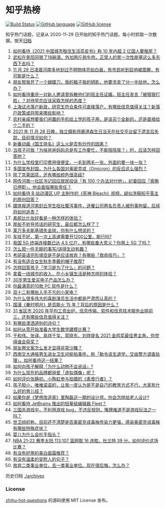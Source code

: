 # 知乎热榜
[![Build Status](https://github.com/ToWeLong/zhihu-hot-questions/workflows/CI/badge.svg)](https://github.com/ToWeLong/zhihu-hot-questions/actions)
[![GitHub language](https://img.shields.io/badge/language-golang-orange.svg)](https://golang.org/)
[![GitHub license](https://img.shields.io/github/license/ToWeLong/zhihu-hot-questions)](https://github.com/ToWeLong/zhihu-hot-questions/blob/main/LICENSE)

知乎热门话题，记录从 2020-11-29 日开始的知乎热门话题。每小时抓取一次数据，按天[归档](./archives)

<!-- BEGIN -->

1. [如何看待《2021 中国城市租住生活蓝皮书》称 10 年内超 2 亿国人要租房？](https://www.zhihu.com/question/501343229)
1. [武松在景阳冈喝了18碗酒，外加两斤熟牛肉，正常人的胃一次性能塞这么多东西下去吗？](https://www.zhihu.com/question/36171900)
1. [11 月 29 日凌晨河南多地划过不明物体亮如白昼，有市民听到巨响被震醒，有可能是什么？](https://www.zhihu.com/question/502491131)
1. [朋友帮我开了一个蝴蝶刀，我的箱子我的钥匙，他要求卖了分一半给他，怎么办？](https://www.zhihu.com/question/498876754)
1. [如何看待重庆一对新人邀请曾拆散他们的班主任证婚，班主任发言「被狠狠打脸」？对待早恋应该采取怎样的态度？](https://www.zhihu.com/question/502341939)
1. [上海试点落户新政，研究生符合条件可直接落户，有哪些信息值得关注？新落户政策或将带来哪些影响？](https://www.zhihu.com/question/502479930)
1. [农村亲戚想要我们闲置的手机给上学的孩子用，是该买个全新的，还是直接给个二手的？](https://www.zhihu.com/question/502455816)
1. [2021 年 11 月 28 日晚，独立摄影师鹿道森生日当天在社交平台留下遗言后失踪，目前情况如何？](https://www.zhihu.com/question/502514839)
1. [新番动画《国王排名》这么火是否有炒作的因素？](https://www.zhihu.com/question/501812116)
1. [当孩子问我「为啥爸爸妈妈总是有工作要忙，不能陪陪我？」时，应该怎样回答他？](https://www.zhihu.com/question/462382940)
1. [为什么学校里打印费用很便宜，一毛到两毛一张，外面的要一块一张？](https://www.zhihu.com/question/21125544)
1. [多国宣布封国，为什么各国对奥密克戎（Omicron）的反应这么强烈？](https://www.zhihu.com/question/502497925)
1. [除了克莱因蓝，还有哪些颜色很高级?](https://www.zhihu.com/question/497851000)
1. [网传河南一社区书记回应居民投诉「有 100 个办法对付他」，纪委回应「索贿已停职」，他会面临哪些责任？](https://www.zhihu.com/question/502627323)
1. [如何看待 B 站动漫区 UP 主制作的《死神 Bleach》视频，疑似洗稿知乎答主的原创回答？](https://www.zhihu.com/question/502442161)
1. [媒体报道河南封丘学生呕吐腹泻事件，送餐公司两名负责人被刑事拘留，后续将如何追责？](https://www.zhihu.com/question/502659623)
1. [素颜比化妆好看是一种怎样的体验？](https://www.zhihu.com/question/49363550)
1. [那些不听导师话的研究生，最后都怎么样了？](https://www.zhihu.com/question/494749239)
1. [莱万多夫斯基错失金球，你有什么想说的？](https://www.zhihu.com/question/502606186)
1. [车技不好，第一次上高速需要开1200公里，能行吗?](https://www.zhihu.com/question/502108596)
1. [我国 5G 终端连接数已达 4.5 亿户，有哪些重大意义？你用上 5G 了吗？](https://www.zhihu.com/question/493315703)
1. [怎么把一件无聊的事写/讲得生动有趣？](https://www.zhihu.com/question/498891869)
1. [考研英语完形填空是不是应该放弃？有哪些「救命技巧」？](https://www.zhihu.com/question/501522492)
1. [有没有适合女生秋冬季戴的帽子推荐?](https://www.zhihu.com/question/36268134)
1. [怎样回答孩子「学习是为了什么」的问题？](https://www.zhihu.com/question/492075185)
1. [拿着一线城市的收入，在小乡镇生活是种怎样的体验？](https://www.zhihu.com/question/502000705)
1. [30岁男生爱买电子产品怎么办？](https://www.zhihu.com/question/499589856)
1. [你最满意的10款 PC 软件是什么？](https://www.zhihu.com/question/469450888)
1. [双十二有哪些入手不亏的小家电？](https://www.zhihu.com/question/502434693)
1. [为什么很多伟大的喜剧演员生活中都是严肃而认真的？](https://www.zhihu.com/question/20404303)
1. [国漫《秦时明月》是否能火 15 年？背后的原因是什么？](https://www.zhihu.com/question/501761364)
1. [31 省区市 2020 年平均工资出炉，信息传输、软件和信息技术服务业排前三，还有哪些信息值得关注？](https://www.zhihu.com/question/502234448)
1. [有哪些潇洒道别的诗句？](https://www.zhihu.com/question/393625138)
1. [如何从零开始准备大学生数学建模比赛？](https://www.zhihu.com/question/268052818)
1. [于和伟、张译、易烊千玺、郭晓东、刘烨提名 2021 金鸡奖最佳男主角，你觉得谁会获奖？](https://www.zhihu.com/question/502402431)
1. [朋友圈文案怎么发才显得非常沙雕？](https://www.zhihu.com/question/458112120)
1. [西南交大通报男生进女卫生间偷拍事件，称「勒令该生退学，交由警方调查处理」，如何看待这一结果？](https://www.zhihu.com/question/502418129)
1. [如何向孩子解释「为什么动物不会说话」?](https://www.zhihu.com/question/500256634)
1. [为什么现在的品牌都钟爱「虚拟偶像」呢？](https://www.zhihu.com/question/499511246)
1. [如何评价张静初、小陶虹参与拍摄的《素食行者》？](https://www.zhihu.com/question/501723802)
1. [孩子胆小，唯唯诺诺的，让我一度认为是不是自己的教育方式不行，大家有什么好的育儿经？](https://www.zhihu.com/question/501783252)
1. [如果你是《梦想改造家》里陶磊这一期的设计师，你会怎样给老人设计?](https://www.zhihu.com/question/500746643)
1. [如何看待 JetBrains 推出的轻量级编辑器 Fleet？](https://www.zhihu.com/question/502473523)
1. [三国杀游戏中，不利用游戏 bug，不违反规则，嘴牌难道不是游戏玩法之一吗？](https://www.zhihu.com/question/501084139)
1. [世卫组织称，目前还不清楚是否奥密克戎毒株传染力更强，感染奥密克戎毒株有哪些特殊症状？](https://www.zhihu.com/question/502321851)
1. [婴儿为什么会吃手指头？](https://www.zhihu.com/question/488558568)
1. [NBA 21-22 赛季太阳 113:107 篮网取 16 连胜，杜兰特 39 分，如何评价这场比赛？](https://www.zhihu.com/question/502113372)
1. [有没有好用的美白面霜推荐？](https://www.zhihu.com/question/475298624)
1. [有没有温柔的安慰人的句子？](https://www.zhihu.com/question/384051434)
1. [放弃二类事业单位，去一类事业单位。现在很后悔，怎么办？](https://www.zhihu.com/question/487543247)

<!-- END -->

历史归档 [./archives](./archives)


### License
[zhihu-hot-questions](https://github.com/towelong/zhihu-hot-questions) 的源码使用 MIT License 发布。